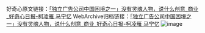 好奇心原文链接：[「独立广告公司中国困境之一」没有灵魂人物，说什么创意_商业_好奇心日报-柯凌雁 马宁忆](https://www.qdaily.com/articles/9106.html)
WebArchive归档链接：[「独立广告公司中国困境之一」没有灵魂人物，说什么创意_商业_好奇心日报-柯凌雁 马宁忆](http://web.archive.org/web/20170714173322/http://www.qdaily.com/articles/9106.html)
![image](http://ww3.sinaimg.cn/large/007d5XDpgy1g3vetpqvfqj30u02z6b2a)